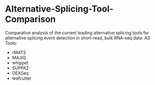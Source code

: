 # Alternative-Splicing-Tool-Comparison
Comparative analysis of the current leading alternative splicing tools for alternative splicing event detection in short-read, bulk RNA-seq data.
AS Tools:
- rMATS
- MAJIQ
- whippet
- SUPPA2
- DEXSeq
- leafcutter
